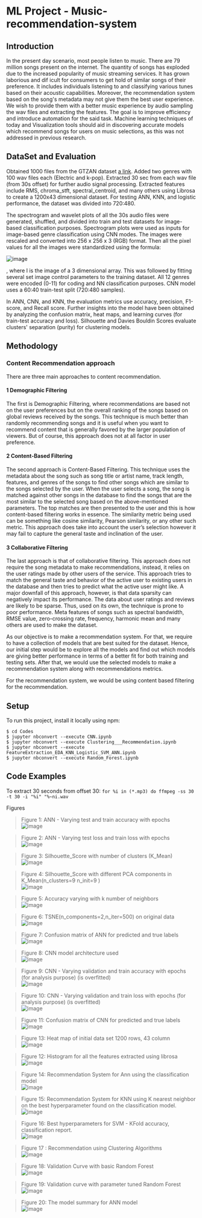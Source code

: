 # ML Project - Music-recommendation-system

## Introduction
In the present day scenario, most people listen to music. There are 79 million songs present on the internet. The quantity of songs has exploded due to the increased popularity of music streaming services. It has grown laborious and dif icult for consumers to get hold of similar songs of their preference. It includes individuals listening to and classifying various tunes based on their acoustic capabilities. Moreover, the recommendation system based on the song's metadata may not give them the best user experience. We wish to provide them with a better music experience by audio sampling the wav files and extracting the features. The goal is to improve efficiency and introduce automation for the said task. Machine learning techniques of today and Visualization tools should aid in discovering accurate models which recommend songs for users on music selections, as this was not addressed in previous research.

## DataSet and Evaluation
Obtained 1000 files from the GTZAN dataset [a link](https://www.kaggle.com/andradaolteanu/gtzan-dataset-music-genre-classification).
Added two genres with 100 wav files each (Electric and k-pop). Extracted 30 sec from each wav file (from 30s offset) for further audio signal processing. Extracted features include RMS, chroma_stft, spectral_centroid, and many others using Librosa to create a 1200x43 dimensional dataset. For testing ANN, KNN, and logistic performance, the dataset was divided into 720:480.

The spectrogram and wavelet plots of all the 30s audio files were generated, shuffled, and divided into train and test datasets for image-based classification purposes. 
Spectrogram plots were used as inputs for image-based genre classification using CNN modes. The images were rescaled and converted into 256 x 256 x 3 (RGB) format. Then all the pixel values for all the images were standardized using the formula: 

![image](https://user-images.githubusercontent.com/81826357/170856907-f4624929-ec0a-446b-a9f0-6f02f53ba267.png)

, where I is the image of a 3 dimensional array. This was followed by fitting several set image control parameters to the training dataset. All 12 genres were encoded (0-11) for coding and NN classification purposes. CNN model uses a 60:40 train-test split (720:480 samples).

In ANN, CNN, and KNN, the evaluation metrics use accuracy, precision, F1-score, and Recall score. 
Further insights into the model have been obtained by analyzing the confusion matrix, heat maps, and learning curves (for train-test accuracy and loss). Silhouette and Davies Bouldin Scores evaluate clusters' separation (purity) for clustering models.


## Methodology

### Content Recommendation approach

There are three main approaches to content recommendation. 

#### 1 Demographic Filtering

The first is Demographic Filtering, where recommendations are based not on the user preferences but on the overall ranking of the songs based on global reviews received by the songs. 
This technique is much better than randomly recommending songs and it is useful when you want to recommend content that is generally favored by the larger population of viewers. But of course, this approach does not at all factor in user preference. 

#### 2 Content-Based Filtering

The second approach is Content-Based Filtering. This technique uses the metadata about the song such as song title or artist name, track length, features, and genres of the songs to find other songs which are similar to the songs selected by the user. When the user selects a song, the song is matched against other songs in the database to find the songs that are the most similar to the selected song based on the above-mentioned parameters. The top matches are then presented to the user and this is how content-based filtering works in essence. The similarity metric being used can be something like cosine similarity, Pearson similarity, or any other such metric. This approach does take into account the user’s selection however it may fail to capture the general taste and inclination of the user. 

#### 3 Collaborative Filtering

The last approach is that of collaborative filtering. This approach does not require the song metadata to make recommendations, instead, it relies on the user ratings made by other users of the service. This approach tries to match the general taste and behavior of the active user to existing users in the database and then tries to predict what the active user might like. A major downfall of this approach, however, is that data sparsity can negatively impact its performance. The data about user ratings and reviews are likely to be sparse. Thus, used on its own, the technique is prone to poor performance.
Meta features of songs such as spectral bandwidth, RMSE value, zero-crossing rate, frequency, harmonic mean and many others are used to make the dataset.

As our objective is to make a recommendation system. For that, we require to have a collection of models that are best suited for the dataset. Hence, our initial step would be to explore all the models and find out which models are giving better performance in terms of a better fit for both training and testing sets. After that, we would use the selected models to make a recommendation system along with recommendations metrics.

For the recommendation system, we would be using content based filtering for the recommendation.


## Setup
To run this project, install it locally using npm:
```
$ cd Codes
$ jupyter nbconvert --execute CNN.ipynb
$ jupyter nbconvert --execute Clustering___Recommendation.ipynb
$ jupyter nbconvert --execute FeatureExtraction_EDA_KNN_Logistic_SVM_ANN.ipynb
$ jupyter nbconvert --execute Random_Forest.ipynb
```

## Code Examples
To extract 30 seconds from offset 30: `for %i in (*.mp3) do ffmpeg -ss 30 -t 30 -i "%i" "%~ni.wav`

Figures


> Figure 1: ANN - Varying test and train accuracy with epochs <br />
![image](https://user-images.githubusercontent.com/81826357/170858268-6b368612-48c0-4edd-8d54-e8827e7d8951.png)

> Figure 2: ANN - Varying test loss and train loss with epochs <br />
![image](https://user-images.githubusercontent.com/81826357/170858266-ac19883e-c9a0-404b-9f00-f96b4aca9cb4.png)

> Figure 3: Silhouette_Score with number of clusters (K_Mean) <br />
![image](https://user-images.githubusercontent.com/81826357/170858263-c694b583-cc10-425a-b5ba-c1d37cf7ceed.png)

> Figure 4: Silhouette_Score with different PCA components in K_Mean(n_clusters=9 n_init=9 ) <br />
![image](https://user-images.githubusercontent.com/81826357/170858261-522b1414-48b6-42c4-bea5-14fdbea8538e.png)

> Figure 5: Accuracy varying with k number of neighbors <br />
![image](https://user-images.githubusercontent.com/81826357/170858258-5a68c299-dc6c-43fe-a5cf-1c3283035256.png)

> Figure 6: TSNE(n_components=2,n_iter=500) on original data <br />
![image](https://user-images.githubusercontent.com/81826357/170858253-156baaa2-452e-412b-910a-979b2e659059.png)

> Figure 7: Confusion matrix of ANN for predicted and true labels <br />
![image](https://user-images.githubusercontent.com/81826357/170858249-7f1934b1-108c-443b-b107-555e79aff67b.png)

> Figure 8: CNN model architecture used  <br />
![image](https://user-images.githubusercontent.com/81826357/170858246-60278427-86be-4de3-8290-ae6bea9bbb50.png)

> Figure 9: CNN - Varying validation and train accuracy with epochs (for analysis purpose) (is overfitted) <br />
![image](https://user-images.githubusercontent.com/81826357/170858241-54f7f43b-dadb-408e-9811-9097120e07ed.png)

> Figure 10: CNN - Varying validation and train loss with epochs (for analysis purpose) (is overfitted) <br />
![image](https://user-images.githubusercontent.com/81826357/170858237-e94c7df5-3e10-4c3b-936a-c7cb9ca7b4aa.png)

> Figure 11: Confusion matrix of CNN for predicted and true labels  <br />
![image](https://user-images.githubusercontent.com/81826357/170858187-ef265a79-835d-425e-93bc-45bae21e0489.png)

> Figure 13: Heat map of initial data set 1200 rows, 43 column <br />
![image](https://user-images.githubusercontent.com/81826357/170858190-ec4e1bf5-a9ad-45e3-8ad3-361e1911541a.png)

> Figure 12: Histogram for all the features extracted using librosa <br />
![image](https://user-images.githubusercontent.com/81826357/170858150-2a6e9e15-17c5-4126-a779-5865569665b7.png)

> Figure 14: Recommendation System for Ann using the classification model <br />
![image](https://user-images.githubusercontent.com/81826357/170858173-35eebea2-cfd1-40bd-8e06-b38b3ecec879.png)

> Figure 15: Recommendation System for KNN using K nearest neighbor on the best hyperparameter found on the classification model. <br />
![image](https://user-images.githubusercontent.com/81826357/170858138-ea7bc676-3e0b-4bc0-8e09-21e662aaab66.png)

> Figure 16: Best hyperparameters for SVM - KFold accuracy, classification report. <br />
![image](https://user-images.githubusercontent.com/81826357/170858129-0539c45b-7437-45e5-b3de-b02e798475c2.png)

> Figure 17 : Recommendation using Clustering Algorithms <br />
![image](https://user-images.githubusercontent.com/81826357/170858088-2029eebf-a2c8-4f1e-8a42-033651e72bcf.png)

> Figure 18: Validation Curve with basic Random Forest <br />
![image](https://user-images.githubusercontent.com/81826357/170858113-95d2623a-643b-48a4-b5ae-7ae90345c450.png)

> Figure 19: Validation curve with parameter tuned Random Forest <br />
![image](https://user-images.githubusercontent.com/81826357/170858106-416f307d-acb7-42b8-bd48-a3978556e64a.png)

> Figure 20: The model summary for ANN model <br />
![image](https://user-images.githubusercontent.com/81826357/170858100-d592aa48-b302-498a-a4e3-8406fcf8abad.png)
